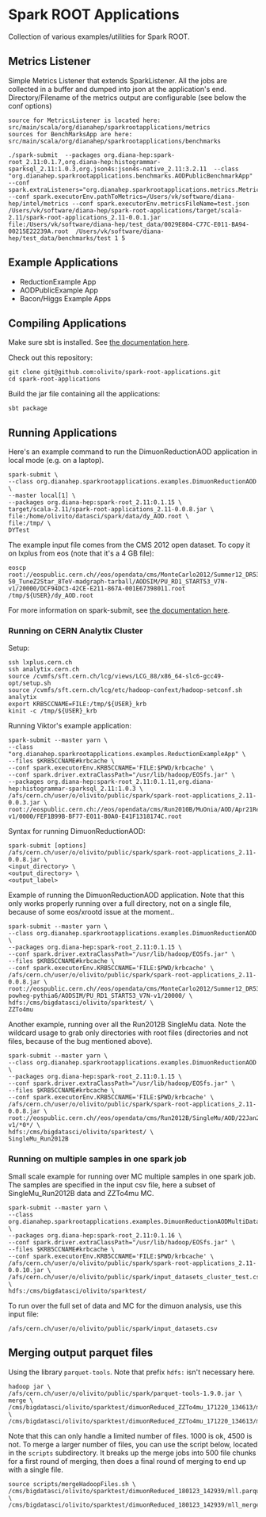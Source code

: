# Spark ROOT Applications
Collection of various examples/utilities for Spark ROOT.

## Metrics Listener
Simple Metrics Listener that extends SparkListener. All the jobs are collected in a buffer and dumped into json at the application's end.
Directory/Filename of the metrics output are configurable (see below the conf options)

```
source for MetricsListener is located here: src/main/scala/org/dianahep/sparkrootapplications/metrics
sources for BenchMarksApp are here: src/main/scala/org/dianahep/sparkrootapplications/benchmarks

./spark-submit  --packages org.diana-hep:spark-root_2.11:0.1.7,org.diana-hep:histogrammar-sparksql_2.11:1.0.3,org.json4s:json4s-native_2.11:3.2.11  --class "org.dianahep.sparkrootapplications.benchmarks.AODPublicBenchmarkApp"  --conf spark.extraListeners="org.dianahep.sparkrootapplications.metrics.MetricsListener" --conf spark.executorEnv.pathToMetrics=/Users/vk/software/diana-hep/intel/metrics --conf spark.executorEnv.metricsFileName=test.json /Users/vk/software/diana-hep/spark-root-applications/target/scala-2.11/spark-root-applications_2.11-0.0.1.jar  file:/Users/vk/software/diana-hep/test_data/0029E804-C77C-E011-BA94-00215E22239A.root  /Users/vk/software/diana-hep/test_data/benchmarks/test 1 5
```

## Example Applications
- ReductionExample App
- AODPublicExample App
- Bacon/Higgs Example Apps

## Compiling Applications

Make sure sbt is installed.  See [the documentation here](http://www.scala-sbt.org/1.0/docs/Setup.html).

Check out this repository:
```
git clone git@github.com:olivito/spark-root-applications.git
cd spark-root-applications 
```

Build the jar file containing all the applications:
```
sbt package
```

## Running Applications

Here's an example command to run the DimuonReductionAOD application in local mode (e.g. on a laptop).

```
spark-submit \
--class org.dianahep.sparkrootapplications.examples.DimuonReductionAOD \
--master local[1] \
--packages org.diana-hep:spark-root_2.11:0.1.15 \
target/scala-2.11/spark-root-applications_2.11-0.0.8.jar \
file:/home/olivito/datasci/spark/data/dy_AOD.root \
file:/tmp/ \
DYTest
```

The example input file comes from the CMS 2012 open dataset.  To copy it on lxplus from eos (note that it's a 4 GB file):
```
eoscp root://eospublic.cern.ch//eos/opendata/cms/MonteCarlo2012/Summer12_DR53X/DYJetsToLL_M-50_TuneZ2Star_8TeV-madgraph-tarball/AODSIM/PU_RD1_START53_V7N-v1/20000/DCF94DC3-42CE-E211-867A-001E67398011.root /tmp/${USER}/dy_AOD.root
```

For more information on spark-submit, see [the documentation here](https://spark.apache.org/docs/latest/submitting-applications.html).

### Running on CERN Analytix Cluster

Setup:
```
ssh lxplus.cern.ch
ssh analytix.cern.ch
source /cvmfs/sft.cern.ch/lcg/views/LCG_88/x86_64-slc6-gcc49-opt/setup.sh
source /cvmfs/sft.cern.ch/lcg/etc/hadoop-confext/hadoop-setconf.sh analytix
export KRB5CCNAME=FILE:/tmp/${USER}_krb
kinit -c /tmp/${USER}_krb
```

Running Viktor's example application:
```
spark-submit --master yarn \
--class "org.dianahep.sparkrootapplications.examples.ReductionExampleApp" \
--files $KRB5CCNAME#krbcache \
--conf spark.executorEnv.KRB5CCNAME='FILE:$PWD/krbcache' \
--conf spark.driver.extraClassPath="/usr/lib/hadoop/EOSfs.jar" \
--packages org.diana-hep:spark-root_2.11:0.1.11,org.diana-hep:histogrammar-sparksql_2.11:1.0.3 \
/afs/cern.ch/user/o/olivito/public/spark/spark-root-applications_2.11-0.0.3.jar \
root://eospublic.cern.ch://eos/opendata/cms/Run2010B/MuOnia/AOD/Apr21ReReco-v1/0000/FEF1B99B-BF77-E011-B0A0-E41F1318174C.root
```

Syntax for running DimuonReductionAOD:
```
spark-submit [options]
/afs/cern.ch/user/o/olivito/public/spark/spark-root-applications_2.11-0.0.8.jar \
<input_directory> \
<output_directory> \
<output_label>
```

Example of running the DimuonReductionAOD application.  Note that this only works properly running over a full directory, not on a single file, because of some eos/xrootd issue at the moment..
```
spark-submit --master yarn \
--class org.dianahep.sparkrootapplications.examples.DimuonReductionAOD \
--packages org.diana-hep:spark-root_2.11:0.1.15 \
--conf spark.driver.extraClassPath="/usr/lib/hadoop/EOSfs.jar" \
--files $KRB5CCNAME#krbcache \
--conf spark.executorEnv.KRB5CCNAME='FILE:$PWD/krbcache' \
/afs/cern.ch/user/o/olivito/public/spark/spark-root-applications_2.11-0.0.8.jar \
root://eospublic.cern.ch//eos/opendata/cms/MonteCarlo2012/Summer12_DR53X/ZZTo4mu_8TeV-powheg-pythia6/AODSIM/PU_RD1_START53_V7N-v1/20000/ \
hdfs:/cms/bigdatasci/olivito/sparktest/ \
ZZTo4mu
```

Another example, running over all the Run2012B SingleMu data. Note the wildcard usage to grab only directories with root files (directories and not files, because of the bug mentioned above). 
```
spark-submit --master yarn \
--class org.dianahep.sparkrootapplications.examples.DimuonReductionAOD \
--packages org.diana-hep:spark-root_2.11:0.1.15 \
--conf spark.driver.extraClassPath="/usr/lib/hadoop/EOSfs.jar" \
--files $KRB5CCNAME#krbcache \
--conf spark.executorEnv.KRB5CCNAME='FILE:$PWD/krbcache' \
/afs/cern.ch/user/o/olivito/public/spark/spark-root-applications_2.11-0.0.8.jar \
root://eospublic.cern.ch//eos/opendata/cms/Run2012B/SingleMu/AOD/22Jan2013-v1/*0*/ \
hdfs:/cms/bigdatasci/olivito/sparktest/ \
SingleMu_Run2012B
```

### Running on multiple samples in one spark job

Small scale example for running over MC multiple samples in one spark job. The samples are specified in the input csv file, here a subset of SingleMu_Run2012B data and ZZTo4mu MC. 
```
spark-submit --master yarn \
--class org.dianahep.sparkrootapplications.examples.DimuonReductionAODMultiDataset \
--packages org.diana-hep:spark-root_2.11:0.1.16 \
--conf spark.driver.extraClassPath="/usr/lib/hadoop/EOSfs.jar" \
--files $KRB5CCNAME#krbcache \
--conf spark.executorEnv.KRB5CCNAME='FILE:$PWD/krbcache' \
/afs/cern.ch/user/o/olivito/public/spark/spark-root-applications_2.11-0.0.10.jar \
/afs/cern.ch/user/o/olivito/public/spark/input_datasets_cluster_test.csv \
hdfs:/cms/bigdatasci/olivito/sparktest/ 
```

To run over the full set of data and MC for the dimuon analysis, use this input file:
```
/afs/cern.ch/user/o/olivito/public/spark/input_datasets.csv
```

## Merging output parquet files

Using the library `parquet-tools`. Note that prefix `hdfs:` isn't necessary here.
```
hadoop jar \
/afs/cern.ch/user/o/olivito/public/spark/parquet-tools-1.9.0.jar \
merge \
/cms/bigdatasci/olivito/sparktest/dimuonReduced_ZZTo4mu_171220_134613/mll.parquet/ \
/cms/bigdatasci/olivito/sparktest/dimuonReduced_ZZTo4mu_171220_134613/mll_merged.parquet/merged.parquet
```

Note that this can only handle a limited number of files.  1000 is ok, 4500 is not.  To merge a larger number of files, you can use the script below, located in the `scripts` subdirectory.  It breaks up the merge jobs into 500 file chunks for a first round of merging, then does a final round of merging to end up with a single file.
```
source scripts/mergeHadoopFiles.sh \
/cms/bigdatasci/olivito/sparktest/dimuonReduced_180123_142939/mll.parquet \
/cms/bigdatasci/olivito/sparktest/dimuonReduced_180123_142939/mll_merged.parquet
```
